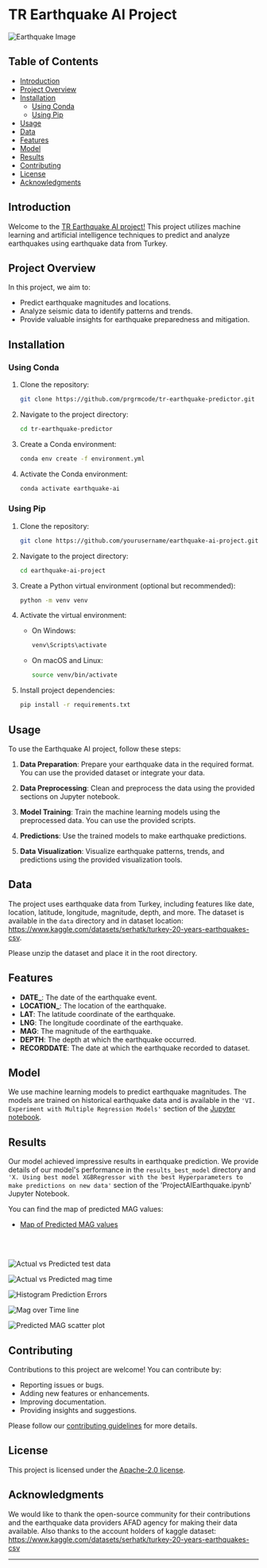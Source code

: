 # TR Earthquake AI Project

![Earthquake Image](earthquake.jpg)

## Table of Contents

- [Introduction](#introduction)
- [Project Overview](#project-overview)
- [Installation](#installation)
  - [Using Conda](#using-conda)
  - [Using Pip](#using-pip)
- [Usage](#usage)
- [Data](#data)
- [Features](#features)
- [Model](#model)
- [Results](#results)
- [Contributing](#contributing)
- [License](#license)
- [Acknowledgments](#acknowledgments)

## Introduction

Welcome to the [TR Earthquake AI project!](ProjectAIEarthquake.ipynb) This project utilizes machine learning and artificial intelligence techniques to predict and analyze earthquakes using earthquake data from Turkey.

## Project Overview

In this project, we aim to:

- Predict earthquake magnitudes and locations.
- Analyze seismic data to identify patterns and trends.
- Provide valuable insights for earthquake preparedness and mitigation.

## Installation

### Using Conda

1. Clone the repository:

   ```bash
   git clone https://github.com/prgrmcode/tr-earthquake-predictor.git
   ```

2. Navigate to the project directory:

   ```bash
   cd tr-earthquake-predictor
   ```

3. Create a Conda environment:

   ```bash
   conda env create -f environment.yml
   ```

4. Activate the Conda environment:

   ```bash
   conda activate earthquake-ai
   ```

### Using Pip

1. Clone the repository:

   ```bash
   git clone https://github.com/yourusername/earthquake-ai-project.git
   ```

2. Navigate to the project directory:

   ```bash
   cd earthquake-ai-project
   ```

3. Create a Python virtual environment (optional but recommended):

   ```bash
   python -m venv venv
   ```

4. Activate the virtual environment:

   - On Windows:

     ```bash
     venv\Scripts\activate
     ```

   - On macOS and Linux:

     ```bash
     source venv/bin/activate
     ```

5. Install project dependencies:

   ```bash
   pip install -r requirements.txt
   ```

## Usage

To use the Earthquake AI project, follow these steps:

1. **Data Preparation**: Prepare your earthquake data in the required format. You can use the provided dataset or integrate your data.

2. **Data Preprocessing**: Clean and preprocess the data using the provided sections on Jupyter notebook.

3. **Model Training**: Train the machine learning models using the preprocessed data. You can use the provided scripts.

4. **Predictions**: Use the trained models to make earthquake predictions.

5. **Data Visualization**: Visualize earthquake patterns, trends, and predictions using the provided visualization tools.

## Data

The project uses earthquake data from Turkey, including features like date, location, latitude, longitude, magnitude, depth, and more. The dataset is available in the `data` directory and in dataset location: https://www.kaggle.com/datasets/serhatk/turkey-20-years-earthquakes-csv.

Please unzip the dataset and place it in the root directory.

## Features

- **DATE\_**: The date of the earthquake event.
- **LOCATION\_**: The location of the earthquake.
- **LAT**: The latitude coordinate of the earthquake.
- **LNG**: The longitude coordinate of the earthquake.
- **MAG**: The magnitude of the earthquake.
- **DEPTH**: The depth at which the earthquake occurred.
- **RECORDDATE**: The date at which the earthquake recorded to dataset.

## Model

We use machine learning models to predict earthquake magnitudes. The models are trained on historical earthquake data and is available in the `'VI. Experiment with Multiple Regression Models'` section of the [Jupyter notebook](ProjectAIEarthquake.ipynb).

## Results

Our model achieved impressive results in earthquake prediction. We provide details of our model's performance in the `results_best_model` directory and `'X. Using best model XGBRegressor with the best Hyperparameters to make predictions on new data'` section of the 'ProjectAIEarthquake.ipynb' Jupyter Notebook.

You can find the map of predicted MAG values:

- [Map of Predicted MAG values](https://prgrmcode.github.io/tr-earthquake-predictor/)

<br>
<br>

![Actual vs Predicted test data](./results_best_model/actual_predicted_test_data.png)

![Actual vs Predicted mag time](./results_best_model/actual_vs_predicted_mag_time.png)

![Histogram Prediction Errors](./results_best_model/histogram_prediction_errors.png)

![Mag over Time line](./results_best_model/MAG_over_time_line.png)

![Predicted MAG scatter plot](./results_best_model/scatter_plot_Predicted_MAG_values_at_locations.png)



## Contributing

Contributions to this project are welcome! You can contribute by:

- Reporting issues or bugs.
- Adding new features or enhancements.
- Improving documentation.
- Providing insights and suggestions.

Please follow our [contributing guidelines](CONTRIBUTING.md) for more details.

## License

This project is licensed under the [Apache-2.0 license](LICENSE).

## Acknowledgments

We would like to thank the open-source community for their contributions and the earthquake data providers AFAD agency for making their data available. Also thanks to the account holders of kaggle dataset: https://www.kaggle.com/datasets/serhatk/turkey-20-years-earthquakes-csv

---
